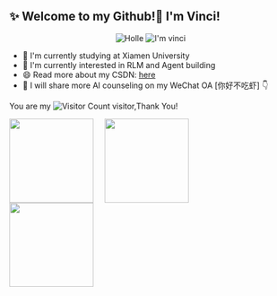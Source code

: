 ## ✨ Welcome to my Github!👋 I'm Vinci!


<p align="center">
  	
  <a >
       <img alt="Holle" src="https://img.shields.io/badge/Status-building-blue" />
  	</a>
  <a >
       <img alt="I'm vinci" src="https://img.shields.io/badge/PRs-Welcome-red" />
  	</a>
   
</p>

- 🌱 I'm currently studying at Xiamen University
- 🔭 I'm currently interested in RLM and Agent building
- 😄 Read more about my CSDN: [here](https://blog.csdn.net/VinciB?spm=1018.2226.3001.5343)
- 📗 I will share more AI counseling on my WeChat OA [你好不吃虾] 👇


You are my ![Visitor Count](https://profile-counter.glitch.me/invinciby/count.svg) visitor,Thank You!

<div align="left" style="display: flex; gap: 20px; align-items: center">
  <img height="150px" src="https://github-readme-stats.vercel.app/api?username=invinciby&hide_title=true&hide_border=true&show_icons=trueline_height=21&text_color=000&icon_color=000&bg_color=0,ea6161,ffc64d,fffc4d,52fa5a&theme=graywhite" />
  <img height="150px" src="https://github-readme-stats.vercel.app/api/top-langs/?username=invinciby&layout=compact&theme=tokyonight" />
</div>


<div align="left"> <img height="150px" src="https://github.com/user-attachments/assets/8ad343e5-afbc-477b-a36d-046c6657ff16" /> </div>

